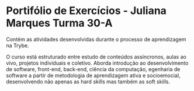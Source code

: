 # Portifólio de Exercícios - Juliana Marques Turma 30-A 

Contém as atividades desenvolvidas durante o processo de aprendizagem na Trybe. 

O curso está estruturado entre estudo de conteúdos assíncronos, aulas ao vivo, projetos individuais e coletivo. Aborda introdução ao desenvolvimento de software, front-end, back-end, ciência da computação, egenharia de software a partir de metodologia de aprendizagem ativa e socioemocial, desenvolvendo não apenas as hard skills mas também as soft skills.
